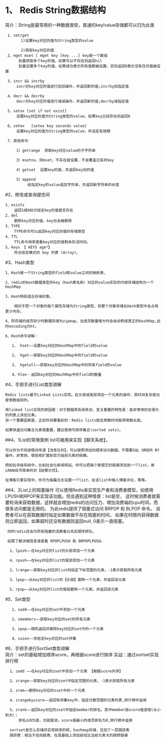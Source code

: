 # 1、 Redis String数据结构
简介：String是最常用的一种数据类型，普通的key/value存储都可以归为此类
     
     1、set/get
           1)设置key对应的值为String类型的value
        
           2)获取key对应的值
     2、mget mset [ mget key [key ...] key是一个数组
          批量获取多个key的值，如果可以不存在则返回nil 
          批量设置多个key的值，如果成功表示所有值都被设置，否则返回0表示没有任何值被设置
          
     3、incr && incrby
         incr对key对应的值进行加加操作，并返回新的值;incrby加指定值

     4、decr && decrby
         decr对key对应的值进行减减操作，并返回新的值;decrby减指定值

     5、setnx [set if not exist]
         设置key对应的值为String类型的value，如果key已经存在则返回0

     6、setex   [setex key seconds value]
         设置key对应的值为String类型的value，并设定有效期 

     7、其他命令
         
         1）getrange  获取key对应value的子字符串
         
         3）msetnx，同mset，不存在就设置，不会覆盖已有的key
         
         4）getset  设置key的值，并返回key旧的值
         
         5）append
              给指定key的value追加字符串，并返回新字符串的长度    
#2、修改或查询键空间

    1、exists 
        返回1或0标识给定key的值是否存在
    2、del
        删除key对应的值，key也会被删除
    3、TYPE
        TYPE命令可以返回key对应的值的存储类型
    4、TTL
        TTL命令用来查看key对应的值剩余存活时间。
    5、keys 【 KEYS age*】
        符合给定模式的 key 列表 (Array)。
        
#3、Hash类型
 
    1、Hash是一个String类型的field和value之间的映射表，
    
    2、redis的Hash数据类型的key（hash表名称）对应的value实际的内部存储结构为一个HashMap
    
    3、Hash特别适合存储对象。

        相对于把一个对象的每个属性存储为String类型，将整个对象存储在Hash类型中会占用更少内存。

    4、所存储的成员较少时数据存储为zipmap，当成员数量增大时会自动转成真正的HashMap,此时encoding为ht。

    6、Hash命令讲解：

       1、 hset——设置key对应的HashMap中的field的value

       2、 hget——获取key对应的HashMap中的field的value

       3、 hgetall——获取key对应的HashMap中的所有field的value
   
       4、hlen--返回key对应的HashMap中的field的数量
#4、手把手进行List类型讲解

    Redis lists基于Linked Lists实现。在头部或尾部添加一个元素的操作，其时间复杂度也是常数级别的。
    
    用linked list实现的原因是：对于数据库系统来说，至关重要的特性是：能非常快的在很大的列表上添加元素。
    另一个重要因素是，正如你将要看到的：Redis lists能在常数时间取得常数长度。
    
    如果快速访问集合元素很重要，建议使用可排序集合(sorted sets)。

##4、1List的常用案例
    list可被用来实现【聊天系统】。
    
    可以作为不同进程间传递【消息队列】。可以按照添加的顺序访问数据。不需要SQL ORDER BY 操作，非常快，很容易扩展到百万级别元素的规模。
  
    例如在评级系统中，比如社会化新闻网站，你可以把每个新提交的链接添加到一个list，用LRANGE可简单的对【结果分页】。
  
    在博客引擎实现中，你可为每篇日志设置一个list，在该list中推入博客评论，等等。  
##4、2List上的阻塞操作
     可以使用Redis来实现生产者和消费者模型，如使用LPUSH和RPOP来实现该功能。但会遇到这种情景：list是空，
     这时候消费者就需要轮询来获取数据，这样就会增加redis的访问压力、增加消费端的cpu时间，而很多访问都是无用的。
     为此redis提供了阻塞式访问 BRPOP 和 BLPOP 命令。 消费者可以在获取数据时指定如果数据不存在阻塞的时间，
     如果在时限内获得数据则立即返回，如果超时还没有数据则返回null, 0表示一直阻塞。
     
     同时redis还会为所有阻塞的消费者以先后顺序排队。
     
     如需了解详细信息请查看 RPOPLPUSH 和 BRPOPLPUSH。
   
      1、lpush——在key对应的list的头部添加一个元素
      
      4、rpush——在key对应的list的尾部添加一个元素

      2、lrange——获取key对应的list的指定下标范围的元素，-1表示获取所有元素

      3、lpop——从key对应的list的【头部】删除一个元素，并返回该元素

      5、rpop——从key对应的list的尾部删除一个元素，并返回该元素

#5、Set类型

       1、sadd——在key对应的set中添加一个元素

       2、smembers——获取key对应的set的所有元素

       3、spop——随机返回并删除key对应的set中的一个元素

       4、suion——求给定key对应的set并集 
#6、手把手进行SortSet类型讲解   
      简介：set的基础增加顺序score，再根据score进行排序 实战：通过sortset实现排行榜 

      1、zadd ——在key对应的zset中添加一个元素 【根据score升序】

      2、zrange——获取key对应的zset中指定范围的元素，-1表示获取所有元素

      3、zrem——删除key对应的zset中的一个元素

      4、zrangebyscore——返回有序集key中，指定分数范围的元素列表,排行榜中运用

      5、zrank——返回key对应的zset中指定member的排名。其中member按score值递增(从小到大）；
          排名以0为底，也就是说，score值最小的成员排名为0,排行榜中运用

      sortset是怎么存储并实现排序的呢，hashmap存储，还加了一层跳跃表
      跳跃表：相当于双向链表，在其基础上添加前往比当前元素大的跳转链接 
